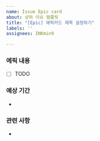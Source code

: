```yaml
---
name: Issue Epic card
about: 상위 이슈 템플릿
title: "[Epic] 에픽카드 제목 설정하기"
labels: ''
assignees: INKmin9

---
```


### 에픽 내용
- [ ] TODO

### 예상 기간
-

### 관련 사항
-
